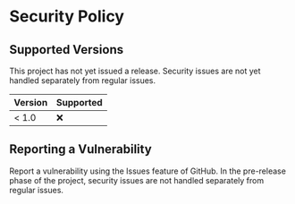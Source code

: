 # Security Policy

## Supported Versions

This project has not yet issued a release. Security issues are not yet handled separately from regular issues.

| Version | Supported          |
| ------- | ------------------ |
| < 1.0   | :x:                |

## Reporting a Vulnerability

Report a vulnerability using the Issues feature of GitHub. In the pre-release phase of the project, security issues are not handled separately from regular issues.
